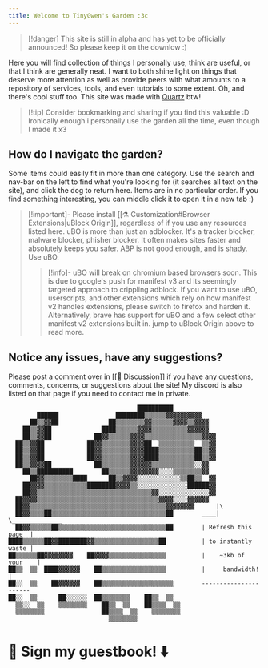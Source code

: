 ```yaml
---
title: Welcome to TinyGwen's Garden :3c
---
```

>[!danger] This site is still in alpha and has yet to be officially announced!
>So please keep it on the downlow :)

Here you will find collection of things I personally use, think are useful, or that I think are generally neat. I want to both shine light on things that deserve more attention as well as provide peers with what amounts to a repository of services, tools, and even tutorials to some extent. Oh, and there's cool stuff too. This site was made with [Quartz](https://quartz.jzhao.xyz/) btw!

> [!tip] Consider bookmarking and sharing if you find this valuable :D
> Ironically enough i personally use the garden all the time, even though I made it x3
## How do I navigate the garden?
Some items could easily fit in more than one category. Use the search and nav-bar on the left to find what you're looking for (it searches all text on the site), and click the dog to return here. Items are in no particular order. If you find something interesting, you can middle click it to open it in a new tab :)

>[!important]- Please install [[⚗️ Customization#Browser Extensions|uBlock Origin]], regardless of if you use any resources listed here.
>uBO is more than just an adblocker. It's a tracker blocker, malware blocker, phisher blocker. It often makes sites faster and absolutely keeps you safer. ABP is not good enough, and is shady. Use uBO.
>> [!info]- uBO will break on chromium based browsers soon.
>> This is due to google's push for manifest v3 and its seemingly targeted approach to crippling adblock. If you want to use uBO, userscripts, and other extensions which rely on how manifest v2 handles extensions, please switch to firefox and harden it. Alternatively, brave has support for uBO and a few select other manifest v2 extensions built in. jump to uBlock Origin above to read more.
## Notice any issues, have any suggestions?
Please post a comment over in [[💬 Discussion]] if you have any questions, comments, concerns, or suggestions about the site! My discord is also listed on that page if you need to contact me in private.

```
                                    ██████████
        ██████                ████████▒▒▒▒▒▒▓▓▓▓▓▓▓▓▓▓    
      ██▒▒▓▓██              ██▒▒▒▒▒▒▒▒▓▓▒▒▒▒▒▒▓▓▓▓▒▒▓▓▓▓  
    ██▒▒▓▓██              ████▒▒▒▒▒▒▓▓▓▓▒▒▒▒▒▒▒▒▒▒▓▓▓▓▓▓  
    ██▒▒▓▓██            ██▓▓▒▒▒▒▒▒▓▓▓▓▒▒▒▒▒▒▒▒▒▒▒▒▒▒▒▒▓▓▓▓
  ██▒▒▓▓██            ██▓▓▒▒▒▒▒▒▒▒▓▓▓▓██  ▒▒▒▒▒▒▒▒▒▒  ▒▒▓▓
  ██▒▒▓▓██            ██▓▓▒▒▒▒▒▒▒▒▓▓▓▓████▒▒▒▒▒▒▒▒▒▒██▒▒▓▓
  ██▒▒▓▓██            ██▓▓▒▒▒▒▒▒▒▒▓▓▓▓████▒▒▒▒▒▒▒▒▒▒██▒▒▓▓
  ██▒▒▓▓▓▓██            ██▒▒▒▒▒▒▒▒▓▓▓▓▓▓▒▒▒▒▒▒▒▒▒▒▒▒░░▓▓  
    ██▒▒██████████        ██▒▒▒▒▒▒▓▓▓▓▓▓▓▓░░░░▒▒▒▒▒▒▒▒▓▓  
      ██▓▓▒▒▒▒▒▒▒▒████      ██▒▒▓▓▓▓░░░░░░░░░░░░▒▒██▒▒  ▓▓
    ██▓▓▓▓▒▒▒▒▒▒▒▒▒▒▒▒████████▓▓▓▓▒▒░░░░░░░░░░░░░░██████▓▓
    ██▓▓▒▒▒▒▒▒▒▒▒▒▒▒▒▒▒▒▒▒▒▒▒▒▒▒▒▒▒▒▒▒▒▒▓▓░░░░░░░░░░░░░░▓▓
  ██▓▓▓▓▒▒▒▒▒▒▒▒▒▒▒▒▒▒▒▒▒▒▒▒▒▒▒▒▒▒▒▒▒▒▒▒▒▒▓▓▓▓░░░░▓▓▓▓▓▓  
  ██▓▓▒▒▒▒▒▒▒▒▒▒▒▒▒▒▒▒▒▒▒▒▒▒▒▒▒▒▒▒▒▒▒▒▒▒▒▒▒▒▓▓▓▓▓▓▓▓      |\
  ██▓▓▒▒▒▒██▒▒▒▒▒▒▒▒▒▒▒▒▒▒▒▒▒▒▒▒▒▒▒▒▒▒▒▒▒▒▒▒██        ____|  \______________    
  ██▓▓▒▒▒▒▒▒██▒▒▒▒▒▒▒▒▒▒▒▒▒▒▒▒▒▒▒▒▒▒▒▒▒▒▒▒▒▒██        | Refresh this page  |    
████▒▒▒▒▒▒██▓▓████████▓▓▒▒▒▒▒▒▒▒▒▒▒▒▒▒▒▒▒▒██          | to instantly waste |    
██▒▒▒▒▒▒██▓▓▓▓▓▓▓▓    ██▓▓▓▓▒▒▒▒▒▒▒▒▒▒▒▒▒▒▒▒          |    ~3kb of your    |    
██▒▒  ▒▒  ████▓▓▓▓▓▓    ██▒▒▒▒▒▒▒▒▒▒▒▒▒▒▒▒▒▒          |     bandwidth!     |    
██░░  ▒▒    ██▓▓▓▓▓▓    ██▒▒▒▒▒▒▒▒▒▒▒▒▒▒▒▒▒▒▒▒        ----------------------    
██░░  ▒▒      ██░░░░░░  ██▒▒▒▒▒▒▒▒    ██▒▒  ▒▒            
  ▒▒░░  ▒▒    ▒▒▒▒▒▒▒▒    ██▒▒  ▒▒    ██▒▒▒▒  ▒▒          
  ▒▒▒▒▒▒▒▒                ██▒▒▒▒  ▒▒    ▒▒▒▒▒▒▒▒          
                            ▒▒▒▒▒▒▒▒
```

# 📓 Sign my guestbook! ⬇️